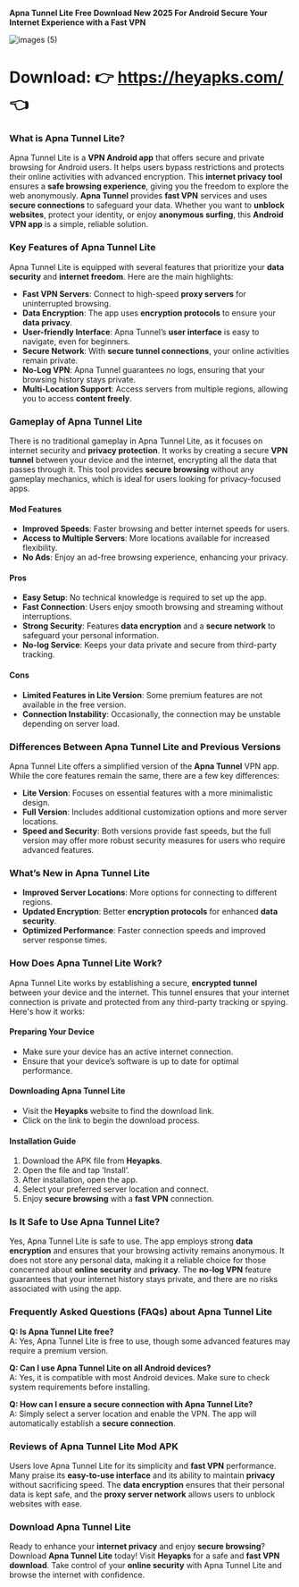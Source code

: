 **Apna Tunnel Lite Free Download New 2025 For Android Secure Your Internet Experience with a Fast VPN**  

![images (5)](https://github.com/user-attachments/assets/9158802b-0131-462d-8828-b7074fe58f9b)

# Download: 👉 https://heyapks.com/ 👈


### What is Apna Tunnel Lite?  
Apna Tunnel Lite is a **VPN Android app** that offers secure and private browsing for Android users. It helps users bypass restrictions and protects their online activities with advanced encryption. This **internet privacy tool** ensures a **safe browsing experience**, giving you the freedom to explore the web anonymously. **Apna Tunnel** provides **fast VPN** services and uses **secure connections** to safeguard your data. Whether you want to **unblock websites**, protect your identity, or enjoy **anonymous surfing**, this **Android VPN app** is a simple, reliable solution.

### Key Features of Apna Tunnel Lite  
Apna Tunnel Lite is equipped with several features that prioritize your **data security** and **internet freedom**. Here are the main highlights:  

- **Fast VPN Servers**: Connect to high-speed **proxy servers** for uninterrupted browsing.  
- **Data Encryption**: The app uses **encryption protocols** to ensure your **data privacy**.  
- **User-friendly Interface**: Apna Tunnel’s **user interface** is easy to navigate, even for beginners.  
- **Secure Network**: With **secure tunnel connections**, your online activities remain private.  
- **No-Log VPN**: Apna Tunnel guarantees no logs, ensuring that your browsing history stays private.  
- **Multi-Location Support**: Access servers from multiple regions, allowing you to access **content freely**.  

### Gameplay of Apna Tunnel Lite  
There is no traditional gameplay in Apna Tunnel Lite, as it focuses on internet security and **privacy protection**. It works by creating a secure **VPN tunnel** between your device and the internet, encrypting all the data that passes through it. This tool provides **secure browsing** without any gameplay mechanics, which is ideal for users looking for privacy-focused apps.  

#### Mod Features  
- **Improved Speeds**: Faster browsing and better internet speeds for users.  
- **Access to Multiple Servers**: More locations available for increased flexibility.  
- **No Ads**: Enjoy an ad-free browsing experience, enhancing your privacy.  

#### Pros  
- **Easy Setup**: No technical knowledge is required to set up the app.  
- **Fast Connection**: Users enjoy smooth browsing and streaming without interruptions.  
- **Strong Security**: Features **data encryption** and a **secure network** to safeguard your personal information.  
- **No-log Service**: Keeps your data private and secure from third-party tracking.  

#### Cons  
- **Limited Features in Lite Version**: Some premium features are not available in the free version.  
- **Connection Instability**: Occasionally, the connection may be unstable depending on server load.  

### Differences Between Apna Tunnel Lite and Previous Versions  
Apna Tunnel Lite offers a simplified version of the **Apna Tunnel** VPN app. While the core features remain the same, there are a few key differences:  
- **Lite Version**: Focuses on essential features with a more minimalistic design.  
- **Full Version**: Includes additional customization options and more server locations.  
- **Speed and Security**: Both versions provide fast speeds, but the full version may offer more robust security measures for users who require advanced features.

### What’s New in Apna Tunnel Lite  
- **Improved Server Locations**: More options for connecting to different regions.  
- **Updated Encryption**: Better **encryption protocols** for enhanced **data security**.  
- **Optimized Performance**: Faster connection speeds and improved server response times.

### How Does Apna Tunnel Lite Work?  
Apna Tunnel Lite works by establishing a secure, **encrypted tunnel** between your device and the internet. This tunnel ensures that your internet connection is private and protected from any third-party tracking or spying. Here's how it works:  

#### Preparing Your Device  
- Make sure your device has an active internet connection.  
- Ensure that your device’s software is up to date for optimal performance.  

#### Downloading Apna Tunnel Lite  
- Visit the **Heyapks** website to find the download link.  
- Click on the link to begin the download process.  

#### Installation Guide  
1. Download the APK file from **Heyapks**.  
2. Open the file and tap ‘Install’.  
3. After installation, open the app.  
4. Select your preferred server location and connect.  
5. Enjoy **secure browsing** with a **fast VPN** connection.

### Is It Safe to Use Apna Tunnel Lite?  
Yes, Apna Tunnel Lite is safe to use. The app employs strong **data encryption** and ensures that your browsing activity remains anonymous. It does not store any personal data, making it a reliable choice for those concerned about **online security** and **privacy**. The **no-log VPN** feature guarantees that your internet history stays private, and there are no risks associated with using the app.

### Frequently Asked Questions (FAQs) about Apna Tunnel Lite  

**Q: Is Apna Tunnel Lite free?**  
A: Yes, Apna Tunnel Lite is free to use, though some advanced features may require a premium version.  

**Q: Can I use Apna Tunnel Lite on all Android devices?**  
A: Yes, it is compatible with most Android devices. Make sure to check system requirements before installing.  

**Q: How can I ensure a secure connection with Apna Tunnel Lite?**  
A: Simply select a server location and enable the VPN. The app will automatically establish a **secure connection**.

### Reviews of Apna Tunnel Lite Mod APK  
Users love Apna Tunnel Lite for its simplicity and **fast VPN** performance. Many praise its **easy-to-use interface** and its ability to maintain **privacy** without sacrificing speed. The **data encryption** ensures that their personal data is kept safe, and the **proxy server network** allows users to unblock websites with ease.

### Download Apna Tunnel Lite  
Ready to enhance your **internet privacy** and enjoy **secure browsing**? Download **Apna Tunnel Lite** today! Visit **Heyapks** for a safe and **fast VPN download**. Take control of your **online security** with Apna Tunnel Lite and browse the internet with confidence.
